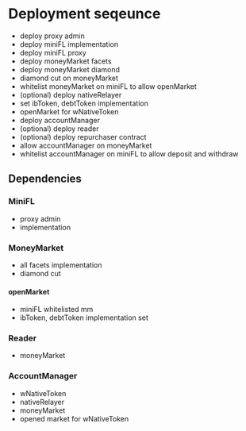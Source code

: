 # Deployment seqeunce

- deploy proxy admin
- deploy miniFL implementation
- deploy miniFL proxy
- deploy moneyMarket facets
- deploy moneyMarket diamond
- diamond cut on moneyMarket
- whitelist moneyMarket on miniFL to allow openMarket
- (optional) deploy nativeRelayer
- set ibToken, debtToken implementation
- openMarket for wNativeToken
- deploy accountManager
- (optional) deploy reader
- (optional) deploy repurchaser contract
- allow accountManager on moneyMarket
- whitelist accountManager on miniFL to allow deposit and withdraw

## Dependencies

### MiniFL

- proxy admin
- implementation

### MoneyMarket

- all facets implementation
- diamond cut

#### openMarket

- miniFL whitelisted mm
- ibToken, debtToken implementation set

### Reader

- moneyMarket

### AccountManager

- wNativeToken
- nativeRelayer
- moneyMarket
- opened market for wNativeToken
